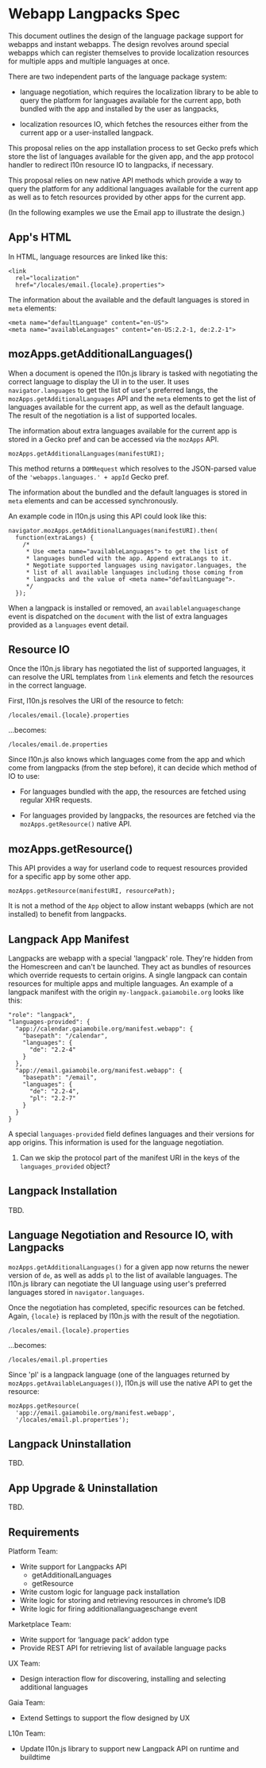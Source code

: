 Webapp Langpacks Spec
=====================

This document outlines the design of the language package support for webapps 
and instant webapps.  The design revolves around special webapps 
which can register themselves to provide localization resources for multiple 
apps and multiple languages at once.

There are two independent parts of the language package system:

 - language negotiation, which requires the localization library to be able to 
   query the platform for languages available for the current app, both 
   bundled with the app and installed by the user as langpacks,

 - localization resources IO, which fetches the resources either from the 
   current app or a user-installed langpack.

This proposal relies on the app installation process to set Gecko prefs which 
store the list of languages available for the given app, and the app protocol 
handler to redirect l10n resource IO to langpacks, if necessary.

This proposal relies on new native API methods which provide a way to query the 
platform for any additional languages available for the current app as well as 
to fetch resources provided by other apps for the current app.

(In the following examples we use the Email app to illustrate the design.)


App's HTML
----------

In HTML, language resources are linked like this:

    <link 
      rel="localization"
      href="/locales/email.{locale}.properties">

The information about the available and the default languages is stored in 
`meta` elements:

    <meta name="defaultLanguage" content="en-US">
    <meta name="availableLanguages" content="en-US:2.2-1, de:2.2-1">


mozApps.getAdditionalLanguages()
--------------------------------

When a document is opened the l10n.js library is tasked with negotiating the 
correct language to display the UI in to the user.  It uses 
`navigator.languages` to get the list of user's preferred langs, the 
`mozApps.getAdditionalLanguages` API and the `meta` elements to get the list of 
languages available for the current app, as well as the default language.  The 
result of the negotiation is a list of supported locales.

The information about extra languages available for the current app is stored 
in a Gecko pref and can be accessed via the `mozApps` API.

    mozApps.getAdditionalLanguages(manifestURI);

This method returns a `DOMRequest` which resolves to the JSON-parsed value of 
the `'webapps.languages.' + appId` Gecko pref.

The information about the bundled and the default languages is stored in `meta` 
elements and can be accessed synchronously.

An example code in l10n.js using this API could look like this:

    navigator.mozApps.getAdditionalLanguages(manifestURI).then(
      function(extraLangs) {
        /*
         * Use <meta name="availableLanguages"> to get the list of 
         * languages bundled with the app. Append extraLangs to it.   
         * Negotiate supported languages using navigator.languages, the 
         * list of all available languages including those coming from 
         * langpacks and the value of <meta name="defaultLanguage">.
         */
      });

When a langpack is installed or removed, an `availablelanguageschange` event is 
dispatched on the `document` with the list of extra languages provided as 
a `languages` event detail.


Resource IO
-----------

Once the l10n.js library has negotiated the list of supported languages, it can 
resolve the URL templates from `link` elements and fetch the resources in the 
correct language.

First, l10n.js resolves the URI of the resource to fetch:

    /locales/email.{locale}.properties

…becomes:

    /locales/email.de.properties

Since l10n.js also knows which languages come from the app and which come from 
langpacks (from the step before), it can decide which method of IO to use:

  - For languages bundled with the app, the resources are fetched using regular 
    XHR requests.

  - For languages provided by langpacks, the resources are fetched via the 
    `mozApps.getResource()` native API.


mozApps.getResource()
---------------------

This API provides a way for userland code to request resources provided for 
a specific app by some other app.

    mozApps.getResource(manifestURI, resourcePath);

It is not a method of the `App` object to allow instant webapps (which are not 
installed) to benefit from langpacks.


Langpack App Manifest
---------------------

Langpacks are webapp with a special 'langpack' role.  They're hidden from the 
Homescreen and can't be launched.  They act as bundles of resources which 
override requests to certain origins.  A single langpack can contain resources 
for multiple apps and multiple languages.  An example of a langpack manifest 
with the origin `my-langpack.gaiamobile.org` looks like this:

    "role": "langpack",
    "languages-provided": {
      "app://calendar.gaiamobile.org/manifest.webapp": {
        "basepath": "/calendar",
        "languages": {
          "de": "2.2-4"
        }
      },
      "app://email.gaiamobile.org/manifest.webapp": {
        "basepath": "/email",
        "languages": {
          "de": "2.2-4",
          "pl": "2.2-7"
        }
      }
    }

A special `languages-provided` field defines languages and their versions for 
app origins.  This information is used for the language negotiation.

  1. Can we skip the protocol part of the manifest URI in the keys of the 
     `languages_provided` object?


Langpack Installation
---------------------

TBD.
    

Language Negotiation and Resource IO, with Langpacks
----------------------------------------------------

`mozApps.getAdditionalLanguages()` for a given app now returns the newer 
version of `de`, as well as adds `pl` to the list of available languages.  The 
l10n.js library can negotiate the UI language using user's preferred languages 
stored in `navigator.languages`.

Once the negotiation has completed, specific resources can be fetched.  Again, 
`{locale}` is replaced by l10n.js with the result of the negotiation.

    /locales/email.{locale}.properties

…becomes:

    /locales/email.pl.properties

Since 'pl' is a langpack language (one of the languages returned by 
`mozApps.getAvailableLanguages()`), l10n.js will use the native API to get the 
resource:

    mozApps.getResource(
      'app://email.gaiamobile.org/manifest.webapp',
      '/locales/email.pl.properties');


Langpack Uninstallation
-----------------------

TBD.


App Upgrade & Uninstallation
----------------------------

TBD.

Requirements
----------------------------

Platform Team:
 - Write support for Langpacks API
    - getAdditionalLanguages
    - getResource
 - Write custom logic for language pack installation
 - Write logic for storing and retrieving resources in chrome’s IDB
 - Write logic for firing additionallanguageschange event

Marketplace Team:
 - Write support for ‘language pack’ addon type
 - Provide REST API for retrieving list of available language packs

UX Team:
 - Design interaction flow for discovering, installing and selecting additional languages

Gaia Team:
 - Extend Settings to support the flow designed by UX

L10n Team:
 - Update l10n.js library to support new Langpack API on runtime and buildtime

